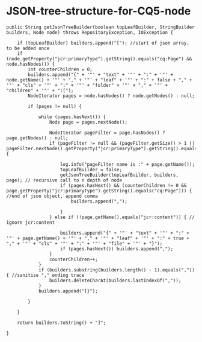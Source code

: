 JSON-tree-structure-for-CQ5-node
================================
    public String getJsonTreeBuilder(boolean topLeafBuilder, StringBuilder builders, Node node) throws RepositoryException, IOException {

    	if (topLeafBuilder) builders.append("["); //start of json array, to be added once
    	if (node.getProperty("jcr:primaryType").getString().equals("cq:Page") && node.hasNodes()) {
    		int counterChildren = 0;
    		builders.append("{" + '"' + "text" + '"' + ":" + '"' + node.getName() + '"' + "," + '"' + "leaf" + '"' + ":" + false + "," + '"' + "cls" + '"' + ":" + '"' + "folder" + '"' + "," + '"' + "children" + '"' + ":[");
    		NodeIterator pages = node.hasNodes() ? node.getNodes() : null;

    		if (pages != null) {

    			while (pages.hasNext()) {
    				Node page = pages.nextNode();

    				NodeIterator pageFilter = page.hasNodes() ? page.getNodes() : null;
    				if (pageFilter != null && (pageFilter.getSize() > 1 || pageFilter.nextNode().getProperty("jcr:primaryType").getString().equals("cq:Page"))) {

    					log.info("pageFilter name is :" + page.getName());
    					topLeafBuilder = false;
    					getJsonTreeBuilder(topLeafBuilder, builders, page); // recursive call to n depth of node
    					if (pages.hasNext() && (counterChildren != 0 && page.getProperty("jcr:primaryType").getString().equals("cq:Page"))) { //end of json object, append comma
    						builders.append(",");

    					}
    				} else if (!page.getName().equals("jcr:content")) { // ignore jcr:content     

    					builders.append("{" + '"' + "text" + '"' + ":" + '"' + page.getName() + '"' + "," + '"' + "leaf" + '"' + ":" + true + "," + '"' + "cls" + '"' + ":" + '"' + "file" + '"' + "}");
    					if (pages.hasNext()) builders.append(",");
    				}
    				counterChildren++;
    			}
    			if (builders.substring(builders.length() - 1).equals(",")) { //sanitise "," ending trace
    				builders.deleteCharAt(builders.lastIndexOf(","));
    			}
    			builders.append("]}");

    		}

    	}

    	return builders.toString() + "]";

    }
